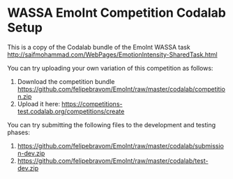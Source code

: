 # WASSA EmoInt Competition Codalab Setup #

This is a copy of the Codalab bundle of the EmoInt WASSA task http://saifmohammad.com/WebPages/EmotionIntensity-SharedTask.html

You can try uploading your own variation of this competition as follows:
  1. Download the competition bundle https://github.com/felipebravom/EmoInt/raw/master/codalab/competition.zip 
  2. Upload it here: https://competitions-test.codalab.org/competitions/create

You can try submitting the following files to the development and testing phases:
  1. https://github.com/felipebravom/EmoInt/raw/master/codalab/submission-dev.zip
  2. https://github.com/felipebravom/EmoInt/raw/master/codalab/test-dev.zip
